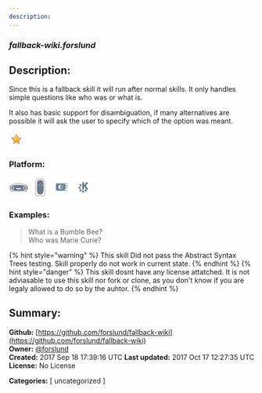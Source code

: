 ```yaml
---
description: 
---
```


### _fallback-wiki.forslund_  
## Description:  
Since this is a fallback skill it will run after normal skills. It only handles simple questions like who was or what is.

It also has basic support for disambiguation, if many alternatives are possible it will ask the user to specify which of the option was meant.  
  
![](../.gitbook/assets/star.png)  
  
### Platform:  
 ![Mark I](../.gitbook/assets/mark-1-icon.png)  ![Mark II](../.gitbook/assets/mark-2-icon.png)  ![Picroft](../.gitbook/assets/picroft-icon.png)  ![plasmoid](../.gitbook/assets/kde.png)   
### Examples:  
> What is a Bumble Bee?  
> Who was Marie Curie?  
  
{% hint style="warning" %}
This skill Did not pass the Abstract Syntax Trees testing. Skill properly do not work in current state.
{% endhint %}
{% hint style="danger" %}
This skill dosnt have any license attatched. It is not adviasable to use this skill nor fork or clone, as you don't know if you are legaly allowed to do so by the auhtor.
{% endhint %}
  
## Summary:  
**Github:** [https://github.com/forslund/fallback-wiki](https://github.com/forslund/fallback-wiki)  
**Owner:** [@forslund](https://github.com/forslund)  
**Created:** 2017 Sep 18 17:39:16 UTC  **Last updated:** 2017 Oct 17 12:27:35 UTC  
**License:** No License  
  
**Categories:** [ uncategorized ]   
